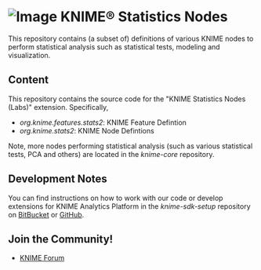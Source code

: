 # ![Image](https://www.knime.com/files/knime_logo_github_40x40_4layers.png) KNIME® Statistics Nodes

This repository contains (a subset of) definitions of various KNIME nodes to
perform statistical analysis such as statistical tests, modeling and
visualization.

## Content

This repository contains the source code for the "KNIME Statistics Nodes (Labs)" extension. Specifically,

* _org.knime.features.stats2_: KNIME Feature Defintion
* _org.knime.stats2_: KNIME Node Defintions

Note, more nodes performing statistical analysis (such as various statistical
  tests, PCA and others) are located in the _knime-core_ repository.

## Development Notes

You can find instructions on how to work with our code or develop extensions for
KNIME Analytics Platform in the _knime-sdk-setup_ repository
on [BitBucket](https://bitbucket.org/KNIME/knime-sdk-setup)
or [GitHub](http://github.com/knime/knime-sdk-setup).

## Join the Community!

* [KNIME Forum](https://tech.knime.org/forum)
